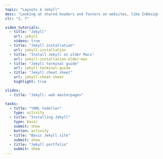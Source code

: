 ```yaml
---
topic: "Layouts & Jekyll"
desc: "Looking at shared headers and footers on websites, like InDesign master pages, using the Jekyll site generator."
clr: "2, 7"

video_tutorials:
  - title: "Jekyll"
    url: jekyll
    videos: true
  - title: "Jekyll installation"
    url: jekyll-installation
  - title: "Install Jekyll on older Macs"
    url: jekyll-installation-older-mac
  - title: "Jekyll terminal guide"
    url: jekyll-terminal-guide
  - title: "Jekyll cheat sheet"
    url: jekyll-cheat-sheet
    highlight: true

slides:
  - title: "Jekyll: web masterpages"

tasks:
  - title: "YAML Yodeller"
    type: activity
  - title: "Installing Jekyll"
    type: basic
    submit: show
    button: activity
  - title: "Basic Jekyll site"
    submit: show
  - title: "Jekyll portfolio"
    submit: show
---
```

